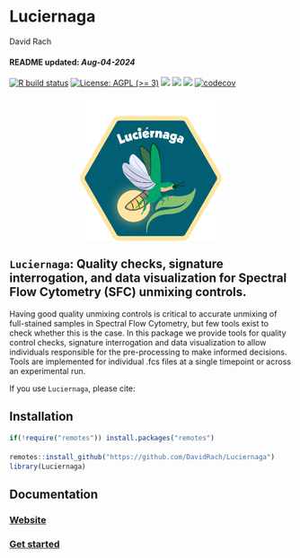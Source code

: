 Luciernaga
================
David Rach
<h4>  
README updated: <i>Aug-04-2024</i>  
</h4>

<!-- To modify Package/Title/Description/Authors fields, edit the DESCRIPTION file -->
<!-- badges: start -->

[![R build
status](https://github.com/DavidRach/Luciernaga/workflows/rworkflows/badge.svg)](https://github.com/DavidRach/Luciernaga/actions)
[![License: AGPL (\>=
3)](https://img.shields.io/badge/license-AGPL%20(%3E=%203)-blue.svg)](https://cran.r-project.org/web/licenses/AGPL%20(%3E=%203))
[![](https://img.shields.io/badge/devel%20version-0.1.0-black.svg)](https://github.com/DavidRach/Luciernaga)
[![](https://img.shields.io/github/languages/code-size/DavidRach/Luciernaga.svg)](https://github.com/DavidRach/Luciernaga)
[![](https://img.shields.io/github/last-commit/DavidRach/Luciernaga.svg)](https://github.com/DavidRach/Luciernaga/commits/master)
[![codecov](https://codecov.io/gh/DavidRach/Luciernaga/graph/badge.svg?token=GHWZ3NJ7IK)](https://codecov.io/gh/DavidRach/Luciernaga)
<br> <!-- badges: end -->

<img src="inst/hex/hex.png" width="50%" style="display: block; margin: auto;" />

## `Luciernaga`: Quality checks, signature interrogation, and data visualization for Spectral Flow Cytometry (SFC) unmixing controls.

Having good quality unmixing controls is critical to accurate unmixing
of full-stained samples in Spectral Flow Cytometry, but few tools exist
to check whether this is the case. In this package we provide tools for
quality control checks, signature interrogation and data visualization
to allow individuals responsible for the pre-processing to make informed
decisions. Tools are implemented for individual .fcs files at a single
timepoint or across an experimental run.

If you use `Luciernaga`, please cite:

<!-- Modify this by editing the file: inst/CITATION  -->

## Installation

``` r
if(!require("remotes")) install.packages("remotes")

remotes::install_github("https://github.com/DavidRach/Luciernaga")
library(Luciernaga)
```

## Documentation

### [Website](https://davidrach.github.io/Luciernaga)

### [Get started](https://davidrach.github.io/Luciernaga/articles/Luciernaga)

<br>
